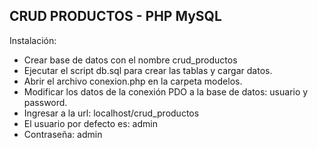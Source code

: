 
## CRUD PRODUCTOS - PHP MySQL

Instalación:
- Crear base de datos con el nombre crud_productos
- Ejecutar el script db.sql para crear las tablas y cargar datos.
- Abrir el archivo conexion.php en la carpeta modelos.
- Modificar los datos de la conexión PDO a la base de datos: usuario y password.
- Ingresar a la url: localhost/crud_productos
- El usuario por defecto es: admin
- Contraseña: admin


